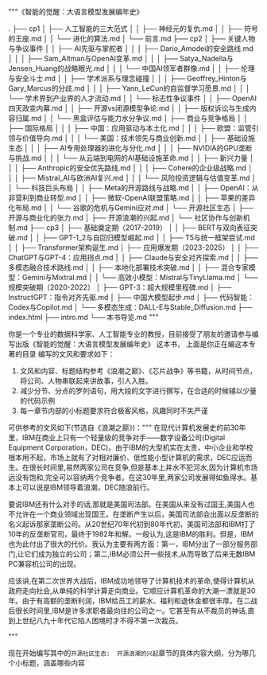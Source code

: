 """《智能的觉醒：大语言模型发展编年史》 

.
├── cp1
│   ├── 人工智能的三大范式
│   │   ├── 神经元的复仇.md
│   │   ├── 符号的王座.md
│   │   └── 进化的算法.md
│   └── 前言.md
├── cp2
│   ├── 关键人物与争议事件
│   │   ├── AI先驱与掌舵者
│   │   │   ├── Dario_Amodei的安全路线.md
│   │   │   ├── Sam_Altman与OpenAI变革.md
│   │   │   ├── Satya_Nadella与Jensen_Huang的战略眼光.md
│   │   │   └── 中国AI领军者群像.md
│   │   ├── 伦理与安全斗士.md
│   │   ├── 学术派系与理念碰撞
│   │   │   ├── Geoffrey_Hinton与Gary_Marcus的分歧.md
│   │   │   ├── Yann_LeCun的自监督学习愿景.md
│   │   │   └── 学术界到产业界的人才流动.md
│   │   └── 标志性争议事件
│   │       ├── OpenAI四天政变内幕.md
│   │       ├── 开源vs闭源模型争论.md
│   │       ├── 版权诉讼与生成内容归属.md
│   │       └── 黑盒评估与能力水分争议.md
│   ├── 商业与竞争格局
│   │   ├── 国际格局
│   │   │   ├── 中国：应用驱动与本土化.md
│   │   │   ├── 欧盟：监管引领与价值导向.md
│   │   │   └── 美国：技术领先与商业创新.md
│   │   ├── 基础设施生态
│   │   │   ├── AI专用处理器的进化与分化.md
│   │   │   ├── NVIDIA的GPU垄断与挑战.md
│   │   │   └── 从云端到电网的AI基础设施革命.md
│   │   ├── 新兴力量
│   │   │   ├── Anthropic的安全优先路线.md
│   │   │   ├── Cohere的企业级战略.md
│   │   │   ├── Mistral_AI与欧洲AI复兴.md
│   │   │   └── 风险投资逻辑与估值变革.md
│   │   └── 科技巨头布局
│   │       ├── Meta的开源路线与战略.md
│   │       ├── OpenAI：从非营利到商业转型.md
│   │       ├── 微软-OpenAI联盟策略.md
│   │       ├── 苹果的差异化布局.md
│   │       └── 谷歌的危机与Gemini应对.md
│   └── 开源社区生态
│       ├── 开源与商业化的张力.md
│       ├── 开源浪潮的兴起.md
│       └── 社区协作与创新机制.md
├── cp3
│   ├── 基础奠定期（2017-2019）
│   │   ├── BERT与双向表征突破.md
│   │   ├── GPT-1_2与自回归模型崛起.md
│   │   ├── T5与统一框架尝试.md
│   │   ├── Transformer架构诞生.md
│   ├── 应用爆发期（2023-2025）
│   │   ├── ChatGPT与GPT-4：应用拐点.md
│   │   ├── Claude与安全对齐探索.md
│   │   ├── 多模态融合技术路线.md
│   │   ├── 本地化部署技术突破.md
│   │   ├── 混合专家模型：Gemini与Mixtral.md
│   │   └── 高效小模型：Mistral与TinyLlama.md
│   └── 规模突破期（2020-2022）
│       ├── GPT-3：超大规模里程碑.md
│       ├── InstructGPT：指令对齐先驱.md
│       ├── 中国大模型起步.md
│       ├── 代码智能：Codex与Copilot.md
│       └── 多模态生成：DALL-E与Stable_Diffusion.md
├── index.html
├── intro.md
└── 本书导览.md
"""

你是一个专业的数据科学家、人工智能专业的教授，目前接受了朋友的邀请参与编写出版《智能的觉醒：大语言模型发展编年史》 这本书，
上面是你正在编这本专著的目录
编写的文风和要求如下：
1. 文风和内容、标题结构参考《浪潮之巅》、《芯片战争》等书籍，从时间节点，将公司、人物串联起来讲故事，引人入胜。
2. 减少分节、分点的罗列语句，用大段的文字进行撰写，在合适的时候辅以少量的代码示例
3. 每一章节内部的小标题要求符合极客风格，风趣同时不失严谨

可供参考的文风如下(节选自《浪潮之巅》)："""
在现代计算机发展史的前30年里，IBM在商业上只有一个轻量级的竞争对手——数字设备公司(Digital Equipment Corporation，DEC)。由于IBM的大型机实在太贵，中小企业和学校根本用不起，市场上就有了对相对廉价、低性能小型计算机的需求，DEC应运而生。在很长时间里,易然两家公司在竞争,但是基本上井水不犯河水,因为计算机市场远没有饱和,完全可以容纳两个竞争者。在这30年里,两家公司发展得如鱼得水。基本上可以说是IBM领导着浪潮，DEC随浪前行。

要说IBM还有什么对手的话,那就是美国司法部。在美国从来没有过国王,美国人也不允许在一个商业领域出现国王。在垄断产生以后，美国司法部会出面以反垄断的名义起诉那家垄断公司。从20世纪70年代初到80年代初，美国司法部和IBM打了10年的反垄断官司，最终于1982年和解。一般认为,这是IBM的胜利。但是，IBM也为此付出了很大的代价。我认为主要有两方面：第一，IBM分出了一部分服务部门,让它们成为独立的公司；第二,IBM必须公开一些技术,从而导致了后来无数IBM PC兼容机公司的出现。

应该讲,在第二次世界大战后，IBM成功地领导了计算机技术的革命,使得计算机从政府走向社会,从单纯的科学计算走向商业。它顺应计算机革命的大潮一漂就是30年。由于有高额的垄断利润，IBM给员工的薪水、福利和退休金都很丰厚。在二战后很长时间里,IBM是许多求职者最向往的公司之一。它甚至有从不裁员的神话,直到上世纪八九十年代它陷人困境时才不得不第一次裁员。

"""

现在开始编写其中的`开源社区生态:  开源浪潮的兴起`章节的具体内容大纲，分为哪几个小标题，涵盖哪些内容

